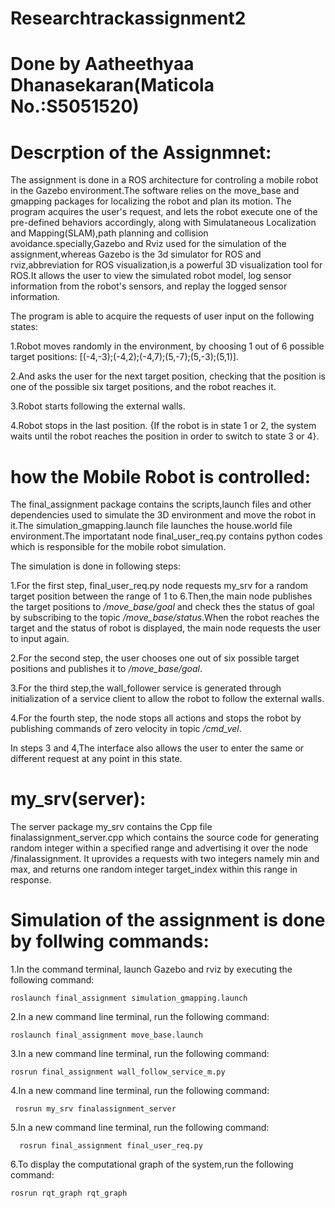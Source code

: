 # Researchtrackassignment2
# Done by Aatheethyaa Dhanasekaran(Maticola No.:S5051520)

# Descrption of the Assignmnet:
The assignment is done in a ROS architecture for controling a mobile robot in the Gazebo environment.The software relies on the move_base and gmapping packages for localizing the robot and plan its motion. The program acquires the user's request, and lets the robot execute one of the pre-defined behaviors accordingly, along with Simulataneous Localization and Mapping(SLAM),path planning and collision avoidance.specially,Gazebo and Rviz used for the simulation of the assignment,whereas Gazebo is the 3d simulator for ROS and rviz,abbreviation for ROS visualization,is a powerful 3D visualization tool for ROS.It allows the user to view the simulated robot model, log sensor information from the robot's sensors, and replay the logged sensor information.

The program is able to acquire the requests of user input on the following states:

1.Robot moves randomly in the environment, by choosing 1 out of 6 possible target positions: [(-4,-3);(-4,2);(-4,7);(5,-7);(5,-3);(5,1)].

2.And asks the user for the next target position, checking that the position is one of the possible six target positions, and the robot reaches it.

3.Robot starts following the external walls.

4.Robot stops in the last position.
{If the robot is in state 1 or 2, the system waits until the robot reaches the position in order to switch to state 3 or 4}.

# how the Mobile Robot is controlled:

The final_assignment package contains the scripts,launch files and other dependencies used to simulate the 3D environment and move the robot in it.The simulation_gmapping.launch file launches the house.world file environment.The importatant node final_user_req.py contains python codes which is responsible for the mobile robot simulation.

The simulation is done in following steps:

1.For the first step, final_user_req.py node requests my_srv for a random target position between the range of 1 to 6.Then,the main node publishes the target positions to */move_base/goal* and check thes the status of goal by subscribing to the topic */move_base/status*.When the robot reaches the target and the status of robot is displayed, the main node requests the user to input again.

2.For the second step, the user chooses one out of six possible target positions and publishes it to */move_base/goal*.

3.For the third step,the wall_follower service is generated through initialization of a service client to allow the robot to follow the external walls.

4.For the fourth step, the node stops all actions and stops the robot by publishing commands of zero velocity in topic */cmd_vel*.

In steps 3 and 4,The interface also allows the user to enter the same or different request at any point in this state.


# my_srv(server):

The server package my_srv contains the Cpp file finalassignment_server.cpp which contains the source code for generating random integer within a specified range and advertising it over the node /finalassignment. It uprovides a requests with two integers namely min and max, and returns one random integer target_index within this range in response.

# Simulation of the assignment is done by follwing commands:


1.In the command terminal, launch Gazebo and rviz by executing the following command:

    roslaunch final_assignment simulation_gmapping.launch
2.In a new command line terminal, run the following command:

    roslaunch final_assignment move_base.launch
3.In a new command line terminal, run the following command:

    rosrun final_assignment wall_follow_service_m.py
4.In a new command line terminal, run the following command:
     
     rosrun my_srv finalassignment_server
5.In a new command line terminal, run the following command:
      
      rosrun final_assignment final_user_req.py
6.To display the computational graph of the system,run the following command:

    rosrun rqt_graph rqt_graph
